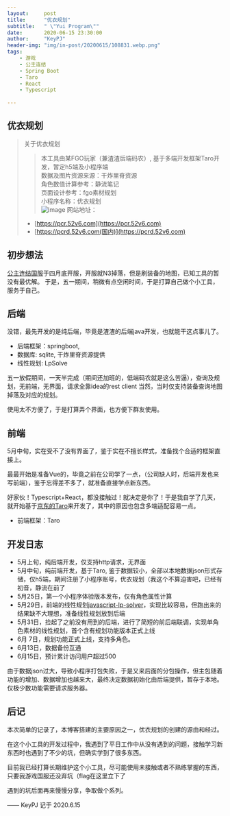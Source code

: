 ```yaml
---
layout:     post
title:      "优衣规划"
subtitle:   " \"Yui Program\""
date:       2020-06-15 23:30:00
author:     "KeyPJ"
header-img: "img/in-post/20200615/108831.webp.png"
tags:
    - 游戏
    - 公主连结
    - Spring Boot
    - Taro
    - React
    - Typescript
    
---
```


## 优衣规划

> 关于优衣规划  
>>本工具由某FGO玩家（兼渣渣后端码农）, 基于多端开发框架Taro开发，暂定h5端及小程序端   
数据及图片资源来源：干炸里脊资源    
角色数值计算参考：静流笔记    
页面设计参考：fgo素材规划  
小程序名称：优衣规划  
![image](https://image.52v6.com/pcr/wechat/扫码_搜索联合传播样式-标准色版.jpg)
网站地址：
> - [https://pcr.52v6.com](https://pcr.52v6.com)
> - [https://pcrd.52v6.com(国内)](https://pcrd.52v6.com)  



 
## 初步想法
[公主连结国服](https://game.bilibili.com/pcr/)于四月底开服，开服就N3掉落，但是刷装备的地图，已知工具的暂没有最优解。
于是，五一期间，稍微有点空闲时间，于是打算自己做个小工具，服务于自己。

## 后端
没错，最先开发的是纯后端，毕竟是渣渣的后端java开发，也就能干这点事儿了。

- 后端框架：springboot,  
- 数据库: sqlite, 干炸里脊资源提供  
- 线性规划: LpSolve

五一放假期间，一天半完成（期间还加班的，低端码农就是这么苦逼），查询及规划，无前端，无界面，请求全靠idea的rest client
当然，当时仅支持装备查询地图掉落及对应的规划。

使用太不方便了，于是打算弄个界面，也方便下群友使用。

## 前端

5月中旬，实在受不了没有界面了，鉴于实在不擅长样式，准备找个合适的框架直接上。

最最开始是准备Vue的，毕竟之前在公司学了一点，（公司缺人时，后端开发也来写前端），鉴于忘得差不多了，就准备直接学点新东西。

好家伙！Typescript+React，都没接触过！就决定是你了！于是我自学了几天，就开始基于[京东的Taro](https://github.com/NervJS/taro)来开发了，其中的原因也包含多端适配容易一点。

- 前端框架：Taro

## 开发日志

- 5月上旬，纯后端开发，仅支持http请求，无界面
- 5月中旬，纯前端开发，基于Taro, 鉴于数据较小，全部以本地数据json形式存储，仅h5端，期间注册了小程序账号，优衣规划（我这个不算迫害吧，已经有初音，静流在前了
- 5月25日，第一个小程序体验版本发布，仅有角色属性计算
- 5月29日，前端的线性规划[javascript-lp-solver](https://github.com/JWally/jsLPSolver)，实现比较容易，但跑出来的结果缺不大理想，准备线性规划放到后端
- 5月31日，捡起了之前没有用到的后端，进行了简短的前后端联调，实现单角色素材的线性规划，首个含有规划功能版本正式上线
- 6月 7日，规划功能正式上线，支持多角色。
- 6月13日，数据备份互通
- 6月15日，预计累计访问用户超过500

由于数据json过大，导致小程序打包失败，于是又来后面的分包操作，但主包随着功能的增加、数据增加也越来大，最终决定数据初始化由后端提供，暂存于本地。仅极少数功能需要请求服务器。

## 后记

本次简单的记录了，本博客搭建的主要原因之一，优衣规划的创建的源由和经过。  

在这个小工具的开发过程中，我遇到了平日工作中从没有遇到的问题，接触学习新东西时也遇到了不少的坑，但确实学到了很多东西。

目前我已经打算长期维护这个小工具，尽可能使用未接触或者不熟练掌握的东西，只要我游戏国服还没弃坑（flag在这里立下了  

遇到的坑后面再来慢慢分享，争取做个系列。

—— KeyPJ 记于 2020.6.15
